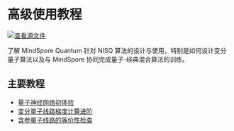 # 高级使用教程

[![查看源文件](https://mindspore-website.obs.cn-north-4.myhuaweicloud.com/website-images/master/resource/_static/logo_source.svg)](https://gitee.com/mindspore/docs/blob/master/docs/mindquantum/docs/source_zh_cn/advanced/advanced.md)

了解 MindSpore Quantum 针对 NISQ 算法的设计与使用，特别是如何设计变分量子算法以及与 MindSpore 协同完成量子-经典混合算法的训练。

## 主要教程

<ul>
  <li><a href="initial_experience_of_quantum_neural_network.html">量子神经网络初体验</a></li>
  <li><a href="get_gradient_of_PQC_with_mindquantum.html">变分量子线路梯度计算进阶</a></li>
  <li><a href="equivalence_checking_of_PQC.html">含参量子线路的等价性检查</a></li>
</ul>
